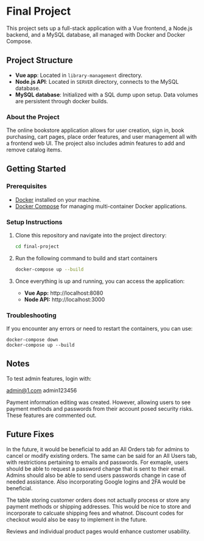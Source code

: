 # Final Project

This project sets up a full-stack application with a Vue frontend, a Node.js backend, and a MySQL database, all managed with Docker and Docker Compose.

## Project Structure

- **Vue app**: Located in `library-management` directory.
- **Node.js API**: Located in `SERVER` directory, connects to the MySQL database.
- **MySQL database**: Initialized with a SQL dump upon setup. Data volumes are persistent through docker builds.

### About the Project

The online bookstore application allows for user creation, sign in, book purchasing, cart pages, place order features, and user management all with a frontend web UI. The project also includes admin features to add and remove catalog items.  

## Getting Started

### Prerequisites

- [Docker](https://www.docker.com/get-started) installed on your machine.
- [Docker Compose](https://docs.docker.com/compose/install/) for managing multi-container Docker applications.

### Setup Instructions

1. Clone this repository and navigate into the project directory:

   ```bash
   cd final-project
   ```

2. Run the following command to build and start containers

   ``` bash
   docker-compose up --build
    ```

3. Once everything is up and running, you can access the application:

    - **Vue App:** http://localhost:8080
    - **Node API:** http://localhost:3000

### Troubleshooting

If you encounter any errors or need to restart the containers, you can use:

    docker-compose down
    docker-compose up --build

## Notes

To test admin features, login with:

admin@1.com
admin123456

Payment information editing was created. However, allowing users to see payment methods and passwords from their account posed security risks. These features are commented out.

## Future Fixes

In the future, it would be beneficial to add an All Orders tab for admins to cancel or modify existing orders. The same can be said for an All Users tab, with restrictions pertaining to emails and passwords. For exmaple, users should be able to request a password change that is sent to their email. Admins should also be able to send users passwords change in case of needed assistance. Also incorporating Google logins and 2FA would be beneficial. 

The table storing customer orders does not actually process or store any payment methods or shipping addresses. This would be nice to store and incorporate to calcuate shipping fees and whatnot. Discount codes for checkout would also be easy to implement in the future.

Reviews and individual product pages would enhance customer usability.


